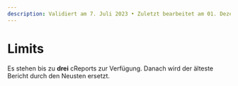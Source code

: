 ```yaml
---
description: Validiert am 7. Juli 2023 • Zuletzt bearbeitet am 01. Dezember 2023
---
```


# Limits

Es stehen bis zu **drei** cReports zur Verfügung. Danach wird der älteste Bericht durch den Neusten ersetzt.

